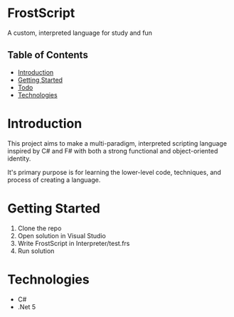 # FrostScript
A custom, interpreted language for study and fun

## Table of Contents
* [Introduction](#introduction)
* [Getting Started](#getting-started)
* [Todo](#todo)
* [Technologies](#technologies)

# Introduction
This project aims to make a multi-paradigm, interpreted scripting language inspired by C# and F# with both a strong functional and object-oriented identity.

It's primary purpose is for learning the lower-level code, techniques, and process of creating a language.

# Getting Started
1. Clone the repo
2. Open solution in Visual Studio
3. Write FrostScript in Interpreter/test.frs
4. Run solution

# Technologies
* C#
* .Net 5
